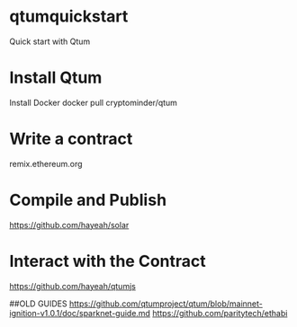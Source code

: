 # qtumquickstart
Quick start with Qtum


# Install Qtum
Install Docker
docker pull cryptominder/qtum

# Write a contract
remix.ethereum.org

# Compile and Publish
https://github.com/hayeah/solar

# Interact with the Contract
https://github.com/hayeah/qtumjs


##OLD GUIDES
https://github.com/qtumproject/qtum/blob/mainnet-ignition-v1.0.1/doc/sparknet-guide.md
https://github.com/paritytech/ethabi